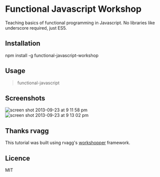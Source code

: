 # Functional Javascript Workshop

Teaching basics of functional programming in Javascript. No libraries like underscore required, just ES5.



## Installation

npm install -g functional-javascript-workshop


## Usage

> functional-javascript

## Screenshots

![screen shot 2013-09-23 at 9 11 58 pm](https://f.cloud.github.com/assets/43438/1191467/f2b73b60-2451-11e3-8d3e-cf882c4e3853.png)
![screen shot 2013-09-23 at 9 13 02 pm](https://f.cloud.github.com/assets/43438/1191466/f289f38a-2451-11e3-9ba5-a3c224b5ca97.png)

## Thanks rvagg

This tutorial was built using rvagg's [workshopper](https://github.com/rvagg/workshopper) framework.

## Licence

MIT
